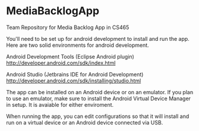 MediaBacklogApp
===============

Team Repository for Media Backlog App in CS465

You'll need to be set up for android development to install and run the app.
Here are two solid environments for android development.

Android Development Tools (Eclipse Android plugin)
http://developer.android.com/sdk/index.html

Android Studio (Jetbrains IDE for Android Development)
http://developer.android.com/sdk/installing/studio.html

The app can be installed on an Android device or on an emulator. 
If you plan to use an emulator, make sure to install the Android Virtual Device Manager in setup. It is avaiable
for either enviroment.

When running the app, you can edit configurations so that it will install and run on a virtual device
or an Android device connected via USB. 

